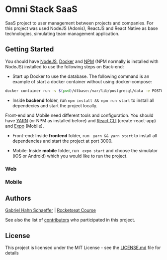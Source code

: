 # Omni Stack SaaS

SaaS project to user management between projects and companies. For this project was used NodeJS (Adonis), ReactJS and React Native as base technologies, simulating team management application.

## Getting Started

You should have [NodeJS](https://nodejs.org/en/), [Docker](https://www.docker.com/get-started) and [NPM](https://www.npmjs.com/) (NPM normally is installed with NodeJS) installed to use the following steps on Back-end:

- Start up Docker to use the database. The following command is an example of start a docker container without using docker-compose:

```sh
docker container run -v $(pwd)/dtbase:/var/lib/postgresql/data -e POSTGRES_USER=postgres -e POSTGRES_PASSWORD=docker -e POSTGRES_DB=adonis -p 7777:5432 postgres
```

- Inside <b>backend</b> folder, run ``` npm install && npm run start ``` to install all dependecies and start the project locally.

Front-end and Mobile need different tools and configuration. You should have [YARN](https://yarnpkg.com/) (or NPM as installed before) and [React CLI](https://pt-br.reactjs.org/docs/create-a-new-react-app.html#create-react-app) (create-react-app) and [Expo](https://expo.io/) (Mobile).

- Front-end: Inside <b>frontend</b> folder, run ``` yarn && yarn start``` to install all dependencies and start the project at port 3000.

- Mobile: Inside <b>mobile</b> folder, run ``` expo start``` and choose the simulator (iOS or Android) which you would like to run the project.

### Web

### Mobile

## Authors

[Gabriel Hahn Schaeffer](https://github.com/gabriel-hahn/) | [Rocketseat Course](https://github.com/Rocketseat)

See also the list of [contributors](https://github.com/gabriel-hahn/omni-stack-saas/contributors) who participated in this project.

## License

This project is licensed under the MIT License - see the [LICENSE.md](LICENSE) file for details
